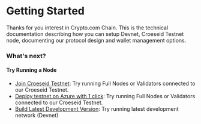 # Getting Started

Thanks for you interest in Crypto.com Chain. This is the technical documentation describing how you can setup Devnet, Croeseid Testnet node, documenting our protocol design and wallet management options.

### What's next?

#### Try Running a Node

- [Join Croeseid Testnet](./croeseid-testnet.md): Try running Full Nodes or Validators connected to our Croeseid Testnet.
- [Deploy testnet on Azure with 1 click](./testnet-azure-1click.md): Try running Full Nodes or Validators connected to our Croeseid Testnet.
- [Build Latest Development Version](./local-devnet.md): Try running latest development network (Devnet)




